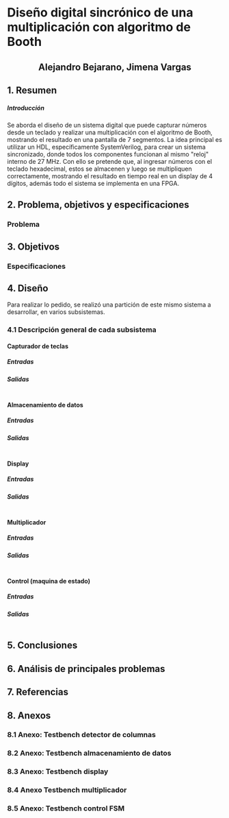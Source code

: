 # Diseño digital sincrónico de una multiplicación con algoritmo de Booth
<h2 align="center">Alejandro Bejarano, Jimena Vargas</h2>



## 1. Resumen


##### Introducción
Se aborda el diseño de un sistema digital que puede capturar números desde un teclado y realizar una multiplicación con el algoritmo de Booth, mostrando el resultado en una pantalla de 7 segmentos. La idea principal es utilizar un HDL, específicamente SystemVerilog, para crear un sistema sincronizado, donde todos los componentes funcionan al mismo "reloj" interno de 27 MHz. Con ello se pretende que, al ingresar números con el teclado hexadecimal, estos se almacenen y luego se multipliquen correctamente, mostrando el resultado en tiempo real en un display de 4 dígitos, además todo el sistema se implementa en una FPGA.



## 2. Problema, objetivos y especificaciones 
### Problema 





## 3. Objetivos








### Especificaciones 







## 4. Diseño
Para realizar lo pedido, se realizó una partición de este mismo sistema a desarrollar, en varios subsistemas.


### 4.1 Descripción general de cada subsistema

#### Capturador de teclas

##### Entradas
##### Salidas
``` SystemVerilog

```


#### Almacenamiento de datos

##### Entradas
##### Salidas
``` SystemVerilog

```

#### Display


##### Entradas
##### Salidas
``` SystemVerilog

```

#### Multiplicador

##### Entradas
##### Salidas
``` SystemVerilog

```


#### Control (maquina de estado)

##### Entradas
##### Salidas
``` SystemVerilog

```


## 5. Conclusiones




## 6. Análisis de principales problemas 






## 7. Referencias





## 8. Anexos

### 8.1 Anexo: Testbench detector de columnas


### 8.2 Anexo: Testbench almacenamiento de datos


### 8.3 Anexo: Testbench display


### 8.4 Anexo Testbench multiplicador


### 8.5 Anexo: Testbench control FSM

